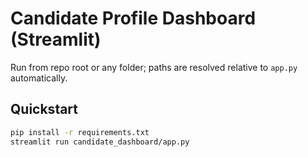 # Candidate Profile Dashboard (Streamlit)

Run from repo root or any folder; paths are resolved relative to `app.py` automatically.

## Quickstart
```bash
pip install -r requirements.txt
streamlit run candidate_dashboard/app.py
```
